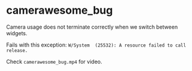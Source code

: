 # camerawesome_bug

Camera usage does not terminate correctly when we switch between widgets.

Fails with this exception: `W/System  (25532): A resource failed to call release.`

Check `camerawesome_bug.mp4` for video.

